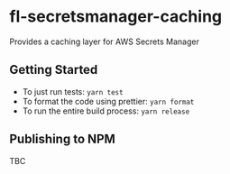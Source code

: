 # fl-secretsmanager-caching

Provides a caching layer for AWS Secrets Manager

## Getting Started

* To just run tests: `yarn test`
* To format the code using prettier: `yarn format`
* To run the entire build process: `yarn release`

## Publishing to NPM

TBC
